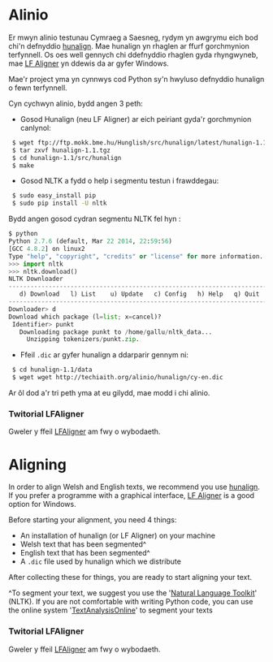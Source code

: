 # Alinio

Er mwyn alinio testunau Cymraeg a Saesneg, rydym yn awgrymu eich bod chi'n defnyddio [hunalign](http://mokk.bme.hu/en/resources/hunalign/). 
Mae hunalign yn rhaglen ar ffurf gorchmynion terfynnell. Os oes well gennych chi ddefnyddio rhaglen gyda rhyngwyneb, mae [LF Aligner](http://aligner.sourceforge.net/) yn ddewis da ar gyfer Windows.

Mae'r project yma yn cynnwys cod Python sy'n hwyluso defnyddio hunalign o fewn terfynnell.  

Cyn cychwyn alinio, bydd angen 3 peth:

* Gosod Hunalign (neu LF Aligner) ar eich peiriant gyda'r gorchmynion canlynol:

```sh
 $ wget ftp://ftp.mokk.bme.hu/Hunglish/src/hunalign/latest/hunalign-1.1.tgz
 $ tar zxvf hunalign-1.1.tgz 
 $ cd hunalign-1.1/src/hunalign
 $ make
```

* Gosod NLTK a fydd o help i segmentu testun i frawddegau:

```sh
 $ sudo easy_install pip
 $ sudo pip install -U nltk
 ```
 
 Bydd angen gosod cydran segmentu NLTK fel hyn :
 
 ```python
 $ python
 Python 2.7.6 (default, Mar 22 2014, 22:59:56) 
 [GCC 4.8.2] on linux2
 Type "help", "copyright", "credits" or "license" for more information.
 >>> import nltk
 >>> nltk.download()
 NLTK Downloader
---------------------------------------------------------------------------
    d) Download   l) List    u) Update   c) Config   h) Help   q) Quit
---------------------------------------------------------------------------
Downloader> d
Download which package (l=list; x=cancel)?
  Identifier> punkt
    Downloading package punkt to /home/gallu/nltk_data...
      Unzipping tokenizers/punkt.zip.
```

* Ffeil `.dic` ar gyfer hunalign a ddarparir gennym ni:

```sh
 $ cd hunalign-1.1/data
 $ wget wget http://techiaith.org/alinio/hunalign/cy-en.dic
 ```

Ar ôl dod a'r tri peth yma at eu gilydd, mae modd i chi alinio.



### Twitorial LFAligner

Gweler y ffeil [LFAligner](tut/LFAligner.md) am fwy o wybodaeth.

# Aligning

In order to align Welsh and English texts, we recommend you use [hunalign](http://mokk.bme.hu/en/resources/hunalign/).
If you prefer a programme with a graphical interface, [LF Aligner](http://aligner.sourceforge.net/) is a good option for Windows.

Before starting your alignment, you need 4 things:

* An installation of hunalign (or LF Aligner) on your machine
* Welsh text that has been segmented^
* English text that has been segmented^
* A `.dic` file used by hunalign which we distribute

After collecting these for things, you are ready to start aligning your text.

^To segment your text, we suggest you use the '[Natural Language Toolkit](http://www.nltk.org/)' (NLTK). If you are not comfortable with writing Python code, you can use the online system '[TextAnalysisOnline](http://textanalysisonline.com/nltk-sentence-segmentation)' to segment your texts

### Twitorial LFAligner

Gweler y ffeil [LFAligner](tut/LFAligner.md) am fwy o wybodaeth.